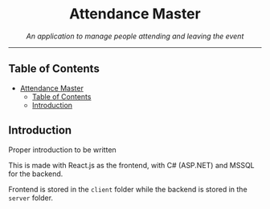 # <div align="center">Attendance Master</div>

<div align="center"><i> An application to manage people attending and leaving the event</i></div>

***

## Table of Contents

- [Attendance Master](#attendance-master)
  - [Table of Contents](#table-of-contents)
  - [Introduction](#introduction)

## Introduction

Proper introduction to be written

This is made with React.js as the frontend, with C# (ASP.NET) and MSSQL for the backend.

Frontend is stored in the `client` folder while the backend is stored in the `server` folder.
